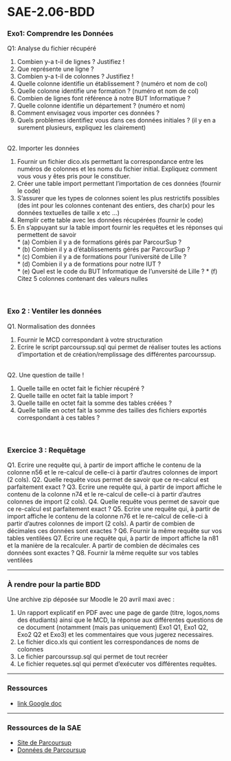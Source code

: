 # SAE-2.06-BDD

### Exo1: Comprendre les Données  
Q1: Analyse du fichier récupéré  
  1. Combien y-a t-il de lignes ? Justifiez !  
  2. Que représente une ligne ?   
  3. Combien y-a t-il de colonnes ? Justifiez !  
  4. Quelle colonne identifie un établissement ? (numéro et nom de col)  
  5. Quelle colonne identifie une formation ? (numéro et nom de col)  
  6. Combien de lignes font référence à notre BUT Informatique ?  
  7. Quelle colonne identifie un département ? (numéro et nom) 
  8. Comment envisagez vous importer ces données ?  
  9. Quels problèmes identifiez vous dans ces données initiales ? (il y en a surement plusieurs, expliquez les clairement)  
&nbsp;

Q2. Importer les données  
  1. Fournir un fichier dico.xls permettant la correspondance entre les numéros de colonnes et les noms du fichier         initial. Expliquez comment vous vous y êtes pris pour le constituer.  
  2. Créer une table import permettant l’importation de ces données (fournir le code)  
  3. S’assurer que les types de colonnes soient les plus restrictifs possibles (des int pour les colonnes contenant des
    entiers, des char(x) pour les données textuelles de taille x etc ...)  
  4. Remplir cette table avec les données récupérées (fournir le code)  
  5. En s’appuyant sur la table import fournir les requêtes et les réponses qui permettent de savoir  
    * (a) Combien il y a de formations gérés par ParcourSup ?   
    * (b) Combien il y a d’établissements gérés par ParcourSup ?  
    * (c) Combien il y a de formations pour l’université de Lille ?  
    * (d) Combien il y a de formations pour notre IUT ?  
    * (e) Quel est le code du BUT Informatique de l’unversité de Lille ? 
    * (f) Citez 5 colonnes contenant des valeurs nulles   
&nbsp;  
&nbsp;

### Exo 2 : Ventiler les données
Q1. Normalisation des données  
  1. Fournir le MCD correspondant à votre structuration  
  2. Ecrire le script parcourssup.sql qui permet de réaliser toutes les actions d’importation et de                        création/remplissage des différentes parcourssup.  
&nbsp;  

Q2. Une question de taille !  
  1. Quelle taille en octet fait le fichier récupéré ?  
  2. Quelle taille en octet fait la table import ?   
  3. Quelle taille en octet fait la somme des tables créées ?  
  4. Quelle taille en octet fait la somme des tailles des fichiers exportés correspondant à ces tables ?  
&nbsp;  
&nbsp;  

### Exercice 3 : Requêtage
Q1. Ecrire une requête qui, à partir de import affiche le contenu de la colonne n56 et le re-calcul de celle-ci à        partir d’autres colonnes de import (2 cols).
Q2. Quelle requête vous permet de savoir que ce re-calcul est parfaitement exact ?
Q3. Ecrire une requête qui, à partir de import affiche le contenu de la colonne n74 et le re-calcul de celle-ci à        partir d’autres colonnes de import (2 cols).
Q4. Quelle requête vous permet de savoir que ce re-calcul est parfaitement exact ?
Q5. Ecrire une requête qui, à partir de import affiche le contenu de la colonne n76 et le re-calcul de celle-ci à        partir d’autres colonnes de import (2 cols). A partir de combien de décimales ces données sont exactes ?
Q6. Fournir la même requête sur vos tables ventilées
Q7. Ecrire une requête qui, à partir de import affiche la n81 et la manière de la recalculer. A partir de combien de
  décimales ces données sont exactes ?
Q8. Fournir la même requête sur vos tables ventilées

---

### À rendre pour la partie BDD
Une archive zip déposée sur Moodle le 20 avril maxi avec :
1. Un rapport explicatif en PDF avec une page de garde (titre, logos,noms des étudiants) ainsi que le MCD, la réponse
  aux différentes questions de ce document (notamment (mais pas uniquement) Exo1 Q1, Exo1 Q2, Exo2 Q2 et Exo3) et les    commentaires que vous jugerez necessaires.
2. Le fichier dico.xls qui contient les correspondances de noms de colonnes
3. Le fichier parcourssup.sql qui permet de tout recréer
4. Le fichier requetes.sql qui permet d’exécuter vos différentes requêtes.

---

### Ressources
* [link Google doc]()

---

### Ressources de la SAE
* [Site de Parcoursup](https://data.enseignementsup-recherche.gouv.fr/pages/parcoursupdata/?disjunctive.fili)
* [Données de Parcoursup](https://data.enseignementsup-recherche.gouv.fr/explore/dataset/fr-esr-parcoursup/export/?timezone=Europe%2FBerlin&sort=tri)


